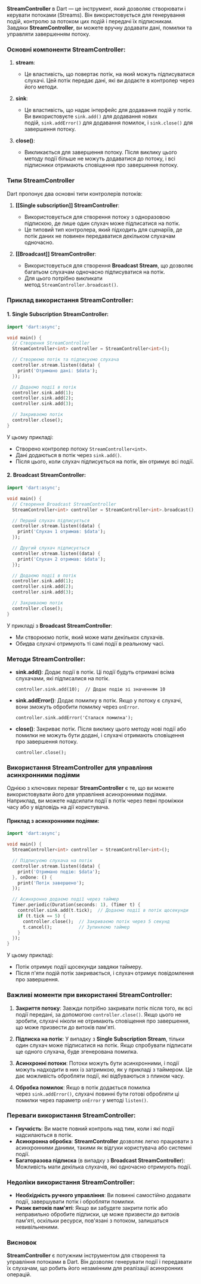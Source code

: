 **StreamController** в Dart — це інструмент, який дозволяє створювати і керувати потоками (Streams). Він використовується для генерування подій, контролю за потоком цих подій і передачі їх підписникам. Завдяки **StreamController**, ви можете вручну додавати дані, помилки та управляти завершенням потоку.

### Основні компоненти **StreamController**:

1. **stream**:
    
    - Це властивість, що повертає потік, на який можуть підписуватися слухачі. Цей потік передає дані, які ви додаєте в контролер через його методи.
2. **sink**:
    
    - Це властивість, що надає інтерфейс для додавання подій у потік. Ви використовуєте `sink.add()` для додавання нових подій, `sink.addError()` для додавання помилок, і `sink.close()` для завершення потоку.
3. **close()**:
    
    - Викликається для завершення потоку. Після виклику цього методу події більше не можуть додаватися до потоку, і всі підписники отримають сповіщення про завершення потоку.

### Типи **StreamController**

Dart пропонує два основні типи контролерів потоків:

1. **[[Single subscription]] StreamController**:
    
    - Використовується для створення потоку з одноразовою підпискою, де лише один слухач може підписатися на потік.
    - Це типовий тип контролера, який підходить для сценаріїв, де потік даних не повинен передаватися декільком слухачам одночасно.
2. **[[Broadcast]] StreamController**:
    
    - Використовується для створення **Broadcast Stream**, що дозволяє багатьом слухачам одночасно підписуватися на потік.
    - Для цього потрібно викликати метод `StreamController.broadcast()`.

### Приклад використання **StreamController**:

#### 1. **Single Subscription StreamController**:

```dart
import 'dart:async';

void main() {
  // Створення StreamController
  StreamController<int> controller = StreamController<int>();

  // Створюємо потік та підписуємо слухача
  controller.stream.listen((data) {
    print('Отримано дані: $data');
  });

  // Додаємо події в потік
  controller.sink.add(1);
  controller.sink.add(2);
  controller.sink.add(3);

  // Закриваємо потік
  controller.close();
}
```

У цьому прикладі:

- Створено контролер потоку `StreamController<int>`.
- Дані додаються в потік через `sink.add()`.
- Після цього, коли слухач підписується на потік, він отримує всі події.

#### 2. **Broadcast StreamController**:

```dart
import 'dart:async';

void main() {
  // Створення Broadcast StreamController
  StreamController<int> controller = StreamController<int>.broadcast();

  // Перший слухач підписується
  controller.stream.listen((data) {
    print('Слухач 1 отримав: $data');
  });

  // Другий слухач підписується
  controller.stream.listen((data) {
    print('Слухач 2 отримав: $data');
  });

  // Додаємо події в потік
  controller.sink.add(1);
  controller.sink.add(2);
  controller.sink.add(3);

  // Закриваємо потік
  controller.close();
}
```

У прикладі з **Broadcast StreamController**:

- Ми створюємо потік, який може мати декількох слухачів.
- Обидва слухачі отримують ті самі події в реальному часі.

### Методи **StreamController**:

- **sink.add()**: Додає події в потік. Ці події будуть отримані всіма слухачами, які підписалися на потік.
    
    `controller.sink.add(10);  // Додає подію зі значенням 10`
    
- **sink.addError()**: Додає помилку в потік. Якщо у потоку є слухачі, вони зможуть обробити помилку через `onError`.
    
    `controller.sink.addError('Сталася помилка');`
    
- **close()**: Закриває потік. Після виклику цього методу нові події або помилки не можуть бути додані, і слухачі отримають сповіщення про завершення потоку.
    
    `controller.close();`
    

### Використання StreamController для управління асинхронними подіями

Однією з ключових переваг **StreamController** є те, що ви можете використовувати його для управління асинхронними подіями. Наприклад, ви можете надсилати події в потік через певні проміжки часу або у відповідь на дії користувача.

#### Приклад з асинхронними подіями:

```dart
import 'dart:async';

void main() {
  StreamController<int> controller = StreamController<int>();

  // Підписуємо слухача на потік
  controller.stream.listen((data) {
    print('Отримано подію: $data');
  }, onDone: () {
    print('Потік завершено');
  });

  // Асинхронно додаємо події через таймер
  Timer.periodic(Duration(seconds: 1), (Timer t) {
    controller.sink.add(t.tick);  // Додаємо події в потік щосекунди
    if (t.tick == 5) {
      controller.close();  // Закриваємо потік через 5 секунд
      t.cancel();          // Зупиняємо таймер
    }
  });
}
```

У цьому прикладі:

- Потік отримує події щосекунди завдяки таймеру.
- Після п'яти подій потік закривається, і слухач отримує повідомлення про завершення.

### Важливі моменти при використанні **StreamController**:

1. **Закриття потоку**: Завжди потрібно закривати потік після того, як всі події передані, за допомогою `controller.close()`. Якщо цього не зробити, слухачі ніколи не отримають сповіщення про завершення, що може призвести до витоків пам'яті.
    
2. **Підписка на потік**: У випадку з **Single Subscription Stream**, тільки один слухач може підписатися на потік. Якщо спробувати підписати ще одного слухача, буде згенерована помилка.
    
3. **Асинхронні потоки**: Потоки можуть бути асинхронними, і події можуть надходити в них із затримкою, як у прикладі з таймером. Це дає можливість обробляти події, які відбуваються з плином часу.
    
4. **Обробка помилок**: Якщо в потік додається помилка через `sink.addError()`, слухачі повинні бути готові обробляти ці помилки через параметр `onError` у методі `listen()`.
    

### Переваги використання **StreamController**:

- **Гнучкість**: Ви маєте повний контроль над тим, коли і які події надсилаються в потік.
- **Асинхронна обробка**: **StreamController** дозволяє легко працювати з асинхронними даними, такими як відгуки користувача або системні події.
- **Багаторазова підписка** (в випадку з **Broadcast StreamController**): Можливість мати декілька слухачів, які одночасно отримують події.

### Недоліки використання **StreamController**:

- **Необхідність ручного управління**: Ви повинні самостійно додавати події, завершувати потік і обробляти помилки.
- **Ризик витоків пам'яті**: Якщо ви забудете закрити потік або неправильно обробите підписки, це може призвести до витоків пам'яті, оскільки ресурси, пов'язані з потоком, залишаться невивільненими.

### Висновок

**StreamController** є потужним інструментом для створення та управління потоками в Dart. Він дозволяє генерувати події і передавати їх слухачам, що робить його незамінним для реалізації асинхронних операцій.